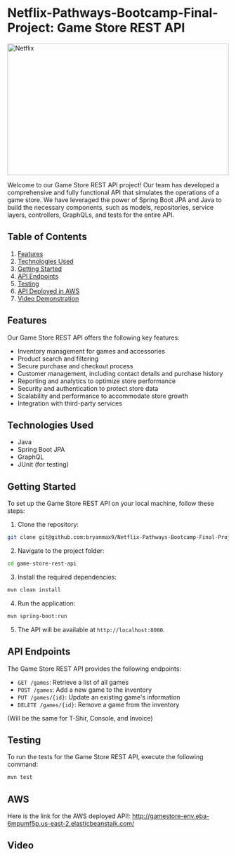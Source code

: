 # Netflix-Pathways-Bootcamp-Final-Project: Game Store REST API
<img src="https://i.imgur.com/Nv8uUao.png" alt="Netflix" width="100%" height="300">


Welcome to our Game Store REST API project! Our team has developed a comprehensive and fully functional API that simulates the operations of a game store. We have leveraged the power of Spring Boot JPA and Java to build the necessary components, such as models, repositories, service layers, controllers, GraphQLs, and tests for the entire API.

## Table of Contents

1. [Features](#features)
2. [Technologies Used](#technologies-used)
3. [Getting Started](#getting-started)
4. [API Endpoints](#api-endpoints)
5. [Testing](#testing)
6. [API Deployed in AWS](#AWS)
7. [Video Demonstration](video)


## Features

Our Game Store REST API offers the following key features:

- Inventory management for games and accessories
- Product search and filtering
- Secure purchase and checkout process
- Customer management, including contact details and purchase history
- Reporting and analytics to optimize store performance
- Security and authentication to protect store data
- Scalability and performance to accommodate store growth
- Integration with third-party services

## Technologies Used

- Java
- Spring Boot JPA
- GraphQL
- JUnit (for testing)

## Getting Started

To set up the Game Store REST API on your local machine, follow these steps:

1. Clone the repository:

```bash
git clone git@github.com:bryanmax9/Netflix-Pathways-Bootcamp-Final-Project.git
```

2. Navigate to the project folder:

```bash
cd game-store-rest-api
```


3. Install the required dependencies:

```bash
mvn clean install
```

4. Run the application:

```bash
mvn spring-boot:run
```

5. The API will be available at `http://localhost:8080`.

## API Endpoints

The Game Store REST API provides the following endpoints:

- `GET /games`: Retrieve a list of all games
- `POST /games`: Add a new game to the inventory
- `PUT /games/{id}`: Update an existing game's information
- `DELETE /games/{id}`: Remove a game from the inventory

(Will be the same for T-Shir, Console, and Invoice)

## Testing

To run the tests for the Game Store REST API, execute the following command:

```bash
mvn test
```


## AWS
Here is the link for the AWS deployed API!:
http://gamestore-env.eba-6mpumf5p.us-east-2.elasticbeanstalk.com/

## Video






